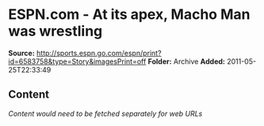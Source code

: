 # ESPN.com - At its apex, Macho Man was wrestling

**Source:** http://sports.espn.go.com/espn/print?id=6583758&type=Story&imagesPrint=off
**Folder:** Archive
**Added:** 2011-05-25T22:33:49




## Content
*Content would need to be fetched separately for web URLs*
